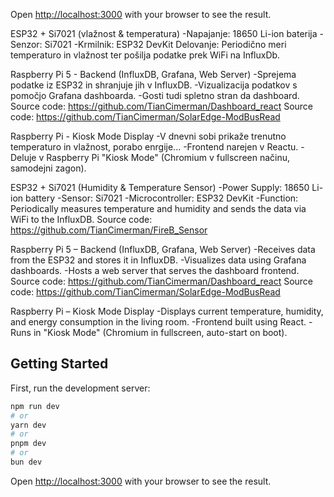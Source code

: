 
Open [http://localhost:3000](http://localhost:3000) with your browser to see the result.


ESP32 + Si7021 (vlažnost & temperatura)
-Napajanje: 18650 Li-ion baterija
-Senzor: Si7021
-Krmilnik: ESP32 DevKit
Delovanje: Periodično meri temperaturo in vlažnost ter pošilja podatke prek WiFi na InfluxDb.



Raspberry Pi 5 - Backend (InfluxDB, Grafana, Web Server)
-Sprejema podatke iz ESP32 in shranjuje jih v InfluxDB.
-Vizualizacija podatkov s pomočjo Grafana dashboarda.
-Gosti tudi spletno stran da dashboard.
Source code: https://github.com/TianCimerman/Dashboard_react
Source code: https://github.com/TianCimerman/SolarEdge-ModBusRead

Raspberry Pi - Kiosk Mode Display
-V dnevni sobi prikaže trenutno temperaturo in vlažnost, porabo enrgije...
-Frontend narejen v Reactu.
-Deluje v Raspberry Pi "Kiosk Mode" (Chromium v fullscreen načinu, samodejni zagon).


ESP32 + Si7021 (Humidity & Temperature Sensor)
-Power Supply: 18650 Li-ion battery
-Sensor: Si7021
-Microcontroller: ESP32 DevKit
-Function: Periodically measures temperature and humidity and sends the data via WiFi to the InfluxDB.
Source code: https://github.com/TianCimerman/FireB_Sensor

Raspberry Pi 5 – Backend (InfluxDB, Grafana, Web Server)
-Receives data from the ESP32 and stores it in InfluxDB.
-Visualizes data using Grafana dashboards.
-Hosts a web server that serves the dashboard frontend.
Source code: https://github.com/TianCimerman/Dashboard_react
Source code: https://github.com/TianCimerman/SolarEdge-ModBusRead

Raspberry Pi – Kiosk Mode Display
-Displays current temperature, humidity, and energy consumption in the living room.
-Frontend built using React.
-Runs in "Kiosk Mode" (Chromium in fullscreen, auto-start on boot).



## Getting Started

First, run the development server:

```bash
npm run dev
# or
yarn dev
# or
pnpm dev
# or
bun dev
```

Open [http://localhost:3000](http://localhost:3000) with your browser to see the result.
